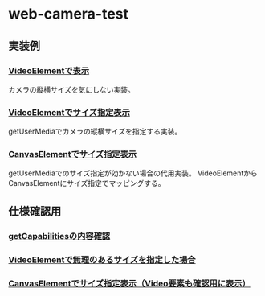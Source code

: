 # web-camera-test

## 実装例

### [VideoElementで表示](https://zprodev.github.io/web-camera-test/video-element/)
カメラの縦横サイズを気にしない実装。

### [VideoElementでサイズ指定表示](https://zprodev.github.io/web-camera-test/video-element-set-size-option/)
getUserMediaでカメラの縦横サイズを指定する実装。

### [CanvasElementでサイズ指定表示](https://zprodev.github.io/web-camera-test/canvas-element/)
getUserMediaでのサイズ指定が効かない場合の代用実装。
VideoElementからCanvasElementにサイズ指定でマッピングする。

## 仕様確認用

### [getCapabilitiesの内容確認](https://zprodev.github.io/web-camera-test/get-capabilities/)

### [VideoElementで無理のあるサイズを指定した場合](https://zprodev.github.io/web-camera-test/video-element-set-Invalid-size-option/)

### [CanvasElementでサイズ指定表示（Video要素も確認用に表示）](https://zprodev.github.io/web-camera-test/canvas-element-with-video-element/)
